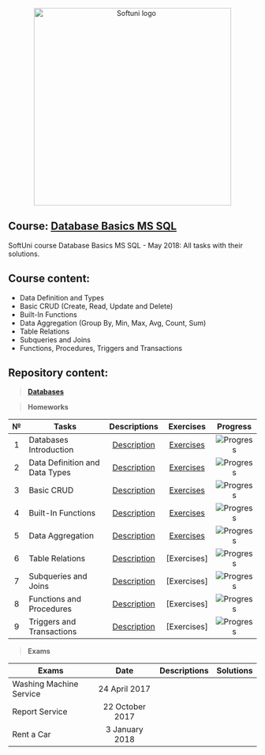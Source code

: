 <p align="center">
	<a href="https://softuni.bg/"><img src="https://www.jobs.bg/assets/logo/2017-09-01/b_6e048c01c340d967f2a6e540e9825d46.png" alt="Softuni logo" width="400" align="center">
	</a>
<p>

## Course: [Database Basics MS SQL](https://softuni.bg/trainings/1985/database-basics-mssql-may-2018/internal#lesson-8421)
SoftUni course Database Basics MS SQL - May 2018: All tasks with their solutions.

## Course content:
- Data Definition and Types
- Basic CRUD (Create, Read, Update and Delete)
- Built-In Functions
- Data Aggregation (Group By, Min, Max, Avg, Count, Sum)
- Table Relations
- Subqueries and Joins
- Functions, Procedures, Triggers and Transactions

## Repository content:

> **[Databases](https://github.com/dobroslav-atanasov/Database-Basics-MS-SQL/tree/master/Databases)**

> **Homeworks**

№	|Tasks							|Descriptions																						|Exercises																																			|Progress																														
:--:|-------------------------------|:-------------------------------------------------------------------------------------------------:|:-------------------------------------------------------------------------------------------------------------------------------------------------:|:---------------:
1	|Databases Introduction			|[Description](https://github.com/dobroslav-atanasov/Database-Basics-MS-SQL/tree/master/Resources)	|[Exercises](https://github.com/dobroslav-atanasov/Database-Basics-MS-SQL/tree/master/01.IntroductionToDatabases/01.IntroductionToDatabases)		|![Progress](http://progressed.io/bar/100?title=completed)
2	|Data Definition and Data Types	|[Description](https://github.com/dobroslav-atanasov/Database-Basics-MS-SQL/tree/master/Resources)	|[Exercises](https://github.com/dobroslav-atanasov/Database-Basics-MS-SQL/tree/master/02.DataDefinitionAndDataTypes/02.DataDefinitionAndDataTypes)	|![Progress](http://progressed.io/bar/100?title=completed)
3	|Basic CRUD						|[Description](https://github.com/dobroslav-atanasov/Database-Basics-MS-SQL/tree/master/Resources)	|[Exercises](https://github.com/dobroslav-atanasov/Database-Basics-MS-SQL/tree/master/03.BasicCRUD/03.BasicCRUD)									|![Progress](http://progressed.io/bar/100?title=completed)
4	|Built-In Functions				|[Description](https://github.com/dobroslav-atanasov/Database-Basics-MS-SQL/tree/master/Resources)	|[Exercises](https://github.com/dobroslav-atanasov/Database-Basics-MS-SQL/tree/master/04.BuiltInFunctions/04.BuiltInFunctions)						|![Progress](http://progressed.io/bar/100?title=completed)
5	|Data Aggregation				|[Description](https://github.com/dobroslav-atanasov/Database-Basics-MS-SQL/tree/master/Resources)	|[Exercises](https://github.com/dobroslav-atanasov/Database-Basics-MS-SQL/tree/master/05.DataAggregation/05.DataAggregation)						|![Progress](http://progressed.io/bar/100?title=completed)
6	|Table Relations				|[Description](https://github.com/dobroslav-atanasov/Database-Basics-MS-SQL/tree/master/Resources)	|[Exercises]																											|![Progress](http://progressed.io/bar/0)
7	|Subqueries and Joins			|[Description](https://github.com/dobroslav-atanasov/Database-Basics-MS-SQL/tree/master/Resources)	|[Exercises]																											|![Progress](http://progressed.io/bar/0)
8	|Functions and Procedures		|[Description](https://github.com/dobroslav-atanasov/Database-Basics-MS-SQL/tree/master/Resources)	|[Exercises]																											|![Progress](http://progressed.io/bar/0)
9	|Triggers and Transactions		|[Description](https://github.com/dobroslav-atanasov/Database-Basics-MS-SQL/tree/master/Resources)	|[Exercises]																											|![Progress](http://progressed.io/bar/0)

> **Exams**

Exams						|Date				|Descriptions																															|Solutions
----------------------------|:-----------------:|:-------------------------------------------------------------------------------------------------------------------------------------:|:----------:
Washing Machine Service		|24 April 2017		|
Report Service				|22 October 2017	|
Rent a Car					|3 January 2018		|
